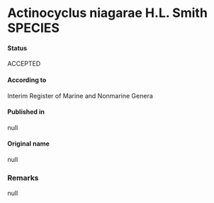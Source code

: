 Actinocyclus niagarae H.L. Smith SPECIES
=======

#### Status
ACCEPTED

#### According to
Interim Register of Marine and Nonmarine Genera

#### Published in
null

#### Original name
null

### Remarks
null